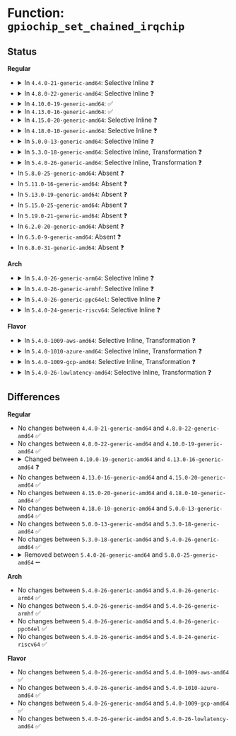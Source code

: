 # Function: <code>gpiochip_set_chained_irqchip</code>

## Status
<b>Regular</b>
<ul>
<li>
<details>
<summary>In <code>4.4.0-21-generic-amd64</code>: Selective Inline ❓</summary>

```c
void gpiochip_set_chained_irqchip(struct gpio_chip * gpiochip, struct irq_chip * irqchip, int parent_irq, irq_flow_handler_t parent_handler)
```

```json
{
  "name": "gpiochip_set_chained_irqchip",
  "collision_type": "Unique Global",
  "inline_type": "Selective",
  "funcs": [
    {
      "addr": 18446744071583191184,
      "name": "gpiochip_set_chained_irqchip",
      "external": true,
      "loc": "drivers/gpio/gpiolib.c:494",
      "file": "drivers/gpio/gpiolib.c",
      "inline": "not declared, inlined",
      "caller_inline": [],
      "caller_func": [
        "drivers/pinctrl/pinctrl-amd.c:amd_gpio_probe",
        "drivers/pinctrl/intel/pinctrl-baytrail.c:byt_gpio_probe",
        "drivers/gpio/gpio-intel-mid.c:intel_gpio_probe",
        "drivers/gpio/gpio-lynxpoint.c:lp_gpio_probe",
        "drivers/gpio/gpio-zx.c:zx_gpio_probe"
      ]
    }
  ],
  "symbols": [
    {
      "addr": 18446744071583191184,
      "name": "gpiochip_set_chained_irqchip",
      "section": ".text",
      "bind": "STB_GLOBAL",
      "size": 153
    }
  ]
}
```
</details>
</li>
<li>
<details>
<summary>In <code>4.8.0-22-generic-amd64</code>: Selective Inline ❓</summary>

```c
void gpiochip_set_chained_irqchip(struct gpio_chip * gpiochip, struct irq_chip * irqchip, int parent_irq, irq_flow_handler_t parent_handler)
```

```json
{
  "name": "gpiochip_set_chained_irqchip",
  "collision_type": "Unique Global",
  "inline_type": "Selective",
  "funcs": [
    {
      "addr": 18446744071583494016,
      "name": "gpiochip_set_chained_irqchip",
      "external": true,
      "loc": "drivers/gpio/gpiolib.c:1414",
      "file": "drivers/gpio/gpiolib.c",
      "inline": "not declared, inlined",
      "caller_inline": [],
      "caller_func": [
        "drivers/pinctrl/pinctrl-amd.c:amd_gpio_probe",
        "drivers/pinctrl/intel/pinctrl-baytrail.c:byt_pinctrl_probe",
        "drivers/gpio/gpio-lynxpoint.c:lp_gpio_probe",
        "drivers/gpio/gpio-zx.c:zx_gpio_probe"
      ]
    }
  ],
  "symbols": [
    {
      "addr": 18446744071583494016,
      "name": "gpiochip_set_chained_irqchip",
      "section": ".text",
      "bind": "STB_GLOBAL",
      "size": 174
    }
  ]
}
```
</details>
</li>
<li>
<details>
<summary>In <code>4.10.0-19-generic-amd64</code>: ✅</summary>

```c
void gpiochip_set_chained_irqchip(struct gpio_chip * gpiochip, struct irq_chip * irqchip, int parent_irq, irq_flow_handler_t parent_handler)
```

```json
{
  "name": "gpiochip_set_chained_irqchip",
  "collision_type": "Unique Global",
  "inline_type": "No",
  "funcs": [
    {
      "addr": 18446744071583633344,
      "name": "gpiochip_set_chained_irqchip",
      "external": true,
      "loc": "drivers/gpio/gpiolib.c:1574",
      "file": "drivers/gpio/gpiolib.c",
      "inline": "seen, unknown",
      "caller_inline": [],
      "caller_func": [
        "drivers/pinctrl/pinctrl-amd.c:amd_gpio_probe",
        "drivers/pinctrl/intel/pinctrl-baytrail.c:byt_pinctrl_probe",
        "drivers/pinctrl/intel/pinctrl-cherryview.c:chv_pinctrl_probe",
        "drivers/gpio/gpio-lynxpoint.c:lp_gpio_probe"
      ]
    }
  ],
  "symbols": [
    {
      "addr": 18446744071583633344,
      "name": "gpiochip_set_chained_irqchip",
      "section": ".text",
      "bind": "STB_GLOBAL",
      "size": 136
    }
  ]
}
```
</details>
</li>
<li>
<details>
<summary>In <code>4.13.0-16-generic-amd64</code>: ✅</summary>

```c
void gpiochip_set_chained_irqchip(struct gpio_chip * gpiochip, struct irq_chip * irqchip, unsigned int parent_irq, irq_flow_handler_t parent_handler)
```

```json
{
  "name": "gpiochip_set_chained_irqchip",
  "collision_type": "Unique Global",
  "inline_type": "No",
  "funcs": [
    {
      "addr": 18446744071583672960,
      "name": "gpiochip_set_chained_irqchip",
      "external": true,
      "loc": "drivers/gpio/gpiolib.c:1562",
      "file": "drivers/gpio/gpiolib.c",
      "inline": "seen, unknown",
      "caller_inline": [],
      "caller_func": [
        "drivers/pinctrl/intel/pinctrl-baytrail.c:byt_pinctrl_probe",
        "drivers/pinctrl/intel/pinctrl-cherryview.c:chv_pinctrl_probe",
        "drivers/gpio/gpio-lynxpoint.c:lp_gpio_probe"
      ]
    }
  ],
  "symbols": [
    {
      "addr": 18446744071583672960,
      "name": "gpiochip_set_chained_irqchip",
      "section": ".text",
      "bind": "STB_GLOBAL",
      "size": 139
    }
  ]
}
```
</details>
</li>
<li>
<details>
<summary>In <code>4.15.0-20-generic-amd64</code>: Selective Inline ❓</summary>

```c
void gpiochip_set_chained_irqchip(struct gpio_chip * gpiochip, struct irq_chip * irqchip, unsigned int parent_irq, irq_flow_handler_t parent_handler)
```

```json
{
  "name": "gpiochip_set_chained_irqchip",
  "collision_type": "Unique Global",
  "inline_type": "Selective",
  "funcs": [
    {
      "addr": 18446744071583928064,
      "name": "gpiochip_set_chained_irqchip",
      "external": true,
      "loc": "drivers/gpio/gpiolib.c:1594",
      "file": "drivers/gpio/gpiolib.c",
      "inline": "not declared, inlined",
      "caller_inline": [],
      "caller_func": [
        "drivers/pinctrl/intel/pinctrl-baytrail.c:byt_pinctrl_probe",
        "drivers/pinctrl/intel/pinctrl-cherryview.c:chv_pinctrl_probe",
        "drivers/pinctrl/intel/pinctrl-intel.c:intel_pinctrl_probe",
        "drivers/gpio/gpio-lynxpoint.c:lp_gpio_probe"
      ]
    }
  ],
  "symbols": [
    {
      "addr": 18446744071583928064,
      "name": "gpiochip_set_chained_irqchip",
      "section": ".text",
      "bind": "STB_GLOBAL",
      "size": 219
    }
  ]
}
```
</details>
</li>
<li>
<details>
<summary>In <code>4.18.0-10-generic-amd64</code>: Selective Inline ❓</summary>

```c
void gpiochip_set_chained_irqchip(struct gpio_chip * gpiochip, struct irq_chip * irqchip, unsigned int parent_irq, irq_flow_handler_t parent_handler)
```

```json
{
  "name": "gpiochip_set_chained_irqchip",
  "collision_type": "Unique Global",
  "inline_type": "Selective",
  "funcs": [
    {
      "addr": 18446744071584121104,
      "name": "gpiochip_set_chained_irqchip",
      "external": true,
      "loc": "drivers/gpio/gpiolib.c:1701",
      "file": "drivers/gpio/gpiolib.c",
      "inline": "not declared, inlined",
      "caller_inline": [],
      "caller_func": [
        "drivers/pinctrl/intel/pinctrl-baytrail.c:byt_pinctrl_probe",
        "drivers/pinctrl/intel/pinctrl-cherryview.c:chv_pinctrl_probe",
        "drivers/gpio/gpio-lynxpoint.c:lp_gpio_probe"
      ]
    }
  ],
  "symbols": [
    {
      "addr": 18446744071584121104,
      "name": "gpiochip_set_chained_irqchip",
      "section": ".text",
      "bind": "STB_GLOBAL",
      "size": 58
    }
  ]
}
```
</details>
</li>
<li>
<details>
<summary>In <code>5.0.0-13-generic-amd64</code>: Selective Inline ❓</summary>

```c
void gpiochip_set_chained_irqchip(struct gpio_chip * gpiochip, struct irq_chip * irqchip, unsigned int parent_irq, irq_flow_handler_t parent_handler)
```

```json
{
  "name": "gpiochip_set_chained_irqchip",
  "collision_type": "Unique Global",
  "inline_type": "Selective",
  "funcs": [
    {
      "addr": 18446744071584205312,
      "name": "gpiochip_set_chained_irqchip",
      "external": true,
      "loc": "drivers/gpio/gpiolib.c:1688",
      "file": "drivers/gpio/gpiolib.c",
      "inline": "not declared, inlined",
      "caller_inline": [],
      "caller_func": [
        "drivers/pinctrl/intel/pinctrl-baytrail.c:byt_pinctrl_probe",
        "drivers/pinctrl/intel/pinctrl-cherryview.c:chv_pinctrl_probe",
        "drivers/gpio/gpio-lynxpoint.c:lp_gpio_probe"
      ]
    }
  ],
  "symbols": [
    {
      "addr": 18446744071584205312,
      "name": "gpiochip_set_chained_irqchip",
      "section": ".text",
      "bind": "STB_GLOBAL",
      "size": 189
    }
  ]
}
```
</details>
</li>
<li>
<details>
<summary>In <code>5.3.0-18-generic-amd64</code>: Selective Inline, Transformation ❓</summary>

```c
void gpiochip_set_chained_irqchip(struct gpio_chip * gpiochip, struct irq_chip * irqchip, unsigned int parent_irq, irq_flow_handler_t parent_handler)
```

```json
{
  "name": "gpiochip_set_chained_irqchip",
  "collision_type": "Unique Global",
  "inline_type": "Selective",
  "funcs": [
    {
      "addr": 18446744071584411439,
      "name": "gpiochip_set_chained_irqchip",
      "external": true,
      "loc": "drivers/gpio/gpiolib.c:1715",
      "file": "drivers/gpio/gpiolib.c",
      "inline": "not declared, inlined",
      "caller_inline": [],
      "caller_func": [
        "drivers/pinctrl/intel/pinctrl-baytrail.c:byt_pinctrl_probe",
        "drivers/pinctrl/intel/pinctrl-cherryview.c:chv_gpio_probe",
        "drivers/gpio/gpio-lynxpoint.c:lp_gpio_probe"
      ]
    }
  ],
  "symbols": [
    {
      "addr": 18446744071584411439,
      "name": "gpiochip_set_chained_irqchip.cold",
      "section": ".text",
      "bind": "STB_LOCAL",
      "size": 100
    },
    {
      "addr": 18446744071584394464,
      "name": "gpiochip_set_chained_irqchip",
      "section": ".text",
      "bind": "STB_GLOBAL",
      "size": 151
    }
  ]
}
```
</details>
</li>
<li>
<details>
<summary>In <code>5.4.0-26-generic-amd64</code>: Selective Inline, Transformation ❓</summary>

```c
void gpiochip_set_chained_irqchip(struct gpio_chip * gpiochip, struct irq_chip * irqchip, unsigned int parent_irq, irq_flow_handler_t parent_handler)
```

```json
{
  "name": "gpiochip_set_chained_irqchip",
  "collision_type": "Unique Global",
  "inline_type": "Selective",
  "funcs": [
    {
      "addr": 18446744071584548055,
      "name": "gpiochip_set_chained_irqchip",
      "external": true,
      "loc": "drivers/gpio/gpiolib.c:1738",
      "file": "drivers/gpio/gpiolib.c",
      "inline": "not declared, inlined",
      "caller_inline": [],
      "caller_func": [
        "drivers/pinctrl/intel/pinctrl-baytrail.c:byt_pinctrl_probe",
        "drivers/pinctrl/intel/pinctrl-cherryview.c:chv_pinctrl_probe"
      ]
    }
  ],
  "symbols": [
    {
      "addr": 18446744071584548055,
      "name": "gpiochip_set_chained_irqchip.cold",
      "section": ".text",
      "bind": "STB_LOCAL",
      "size": 100
    },
    {
      "addr": 18446744071584530288,
      "name": "gpiochip_set_chained_irqchip",
      "section": ".text",
      "bind": "STB_GLOBAL",
      "size": 151
    }
  ]
}
```
</details>
</li>
<li>
In <code>5.8.0-25-generic-amd64</code>: Absent ❓
</li>
<li>
In <code>5.11.0-16-generic-amd64</code>: Absent ❓
</li>
<li>
In <code>5.13.0-19-generic-amd64</code>: Absent ❓
</li>
<li>
In <code>5.15.0-25-generic-amd64</code>: Absent ❓
</li>
<li>
In <code>5.19.0-21-generic-amd64</code>: Absent ❓
</li>
<li>
In <code>6.2.0-20-generic-amd64</code>: Absent ❓
</li>
<li>
In <code>6.5.0-9-generic-amd64</code>: Absent ❓
</li>
<li>
In <code>6.8.0-31-generic-amd64</code>: Absent ❓
</li>
</ul>
<b>Arch</b>
<ul>
<li>
<details>
<summary>In <code>5.4.0-26-generic-arm64</code>: Selective Inline ❓</summary>

```c
void gpiochip_set_chained_irqchip(struct gpio_chip * gpiochip, struct irq_chip * irqchip, unsigned int parent_irq, irq_flow_handler_t parent_handler)
```

```json
{
  "name": "gpiochip_set_chained_irqchip",
  "collision_type": "Unique Global",
  "inline_type": "Selective",
  "funcs": [
    {
      "addr": 18446603336496706288,
      "name": "gpiochip_set_chained_irqchip",
      "external": true,
      "loc": "drivers/gpio/gpiolib.c:1738",
      "file": "drivers/gpio/gpiolib.c",
      "inline": "not declared, inlined",
      "caller_inline": [],
      "caller_func": [
        "drivers/pinctrl/pinctrl-ocelot.c:ocelot_pinctrl_probe",
        "drivers/pinctrl/mvebu/pinctrl-armada-37xx.c:armada_37xx_pinctrl_probe"
      ]
    }
  ],
  "symbols": [
    {
      "addr": 18446603336496706288,
      "name": "gpiochip_set_chained_irqchip",
      "section": ".text",
      "bind": "STB_GLOBAL",
      "size": 240
    }
  ]
}
```
</details>
</li>
<li>
<details>
<summary>In <code>5.4.0-26-generic-armhf</code>: Selective Inline ❓</summary>

```c
void gpiochip_set_chained_irqchip(struct gpio_chip * gpiochip, struct irq_chip * irqchip, unsigned int parent_irq, irq_flow_handler_t parent_handler)
```

```json
{
  "name": "gpiochip_set_chained_irqchip",
  "collision_type": "Unique Global",
  "inline_type": "Selective",
  "funcs": [
    {
      "addr": 3230005900,
      "name": "gpiochip_set_chained_irqchip",
      "external": true,
      "loc": "drivers/gpio/gpiolib.c:1738",
      "file": "drivers/gpio/gpiolib.c",
      "inline": "not declared, inlined",
      "caller_inline": [],
      "caller_func": [
        "drivers/pinctrl/pinctrl-ocelot.c:ocelot_pinctrl_probe",
        "drivers/pinctrl/nuvoton/pinctrl-npcm7xx.c:npcm7xx_pinctrl_probe"
      ]
    }
  ],
  "symbols": [
    {
      "addr": 3230005900,
      "name": "gpiochip_set_chained_irqchip",
      "section": ".text",
      "bind": "STB_GLOBAL",
      "size": 240
    }
  ]
}
```
</details>
</li>
<li>
<details>
<summary>In <code>5.4.0-26-generic-ppc64el</code>: Selective Inline ❓</summary>

```c
void gpiochip_set_chained_irqchip(struct gpio_chip * gpiochip, struct irq_chip * irqchip, unsigned int parent_irq, irq_flow_handler_t parent_handler)
```

```json
{
  "name": "gpiochip_set_chained_irqchip",
  "collision_type": "Unique Global",
  "inline_type": "Selective",
  "funcs": [
    {
      "addr": 13835058055290801328,
      "name": "gpiochip_set_chained_irqchip",
      "external": true,
      "loc": "drivers/gpio/gpiolib.c:1738",
      "file": "drivers/gpio/gpiolib.c",
      "inline": "not declared, inlined",
      "caller_inline": [],
      "caller_func": [
        "drivers/pinctrl/pinctrl-ocelot.c:ocelot_pinctrl_probe"
      ]
    }
  ],
  "symbols": [
    {
      "addr": 13835058055290801328,
      "name": "gpiochip_set_chained_irqchip",
      "section": ".text",
      "bind": "STB_GLOBAL",
      "size": 396
    }
  ]
}
```
</details>
</li>
<li>
<details>
<summary>In <code>5.4.0-24-generic-riscv64</code>: Selective Inline ❓</summary>

```c
void gpiochip_set_chained_irqchip(struct gpio_chip * gpiochip, struct irq_chip * irqchip, unsigned int parent_irq, irq_flow_handler_t parent_handler)
```

```json
{
  "name": "gpiochip_set_chained_irqchip",
  "collision_type": "Unique Global",
  "inline_type": "Selective",
  "funcs": [
    {
      "addr": 18446743936275474602,
      "name": "gpiochip_set_chained_irqchip",
      "external": true,
      "loc": "drivers/gpio/gpiolib.c:1738",
      "file": "drivers/gpio/gpiolib.c",
      "inline": "not declared, inlined",
      "caller_inline": [],
      "caller_func": [
        "drivers/pinctrl/pinctrl-ocelot.c:ocelot_pinctrl_probe"
      ]
    }
  ],
  "symbols": [
    {
      "addr": 18446743936275474602,
      "name": "gpiochip_set_chained_irqchip",
      "section": ".text",
      "bind": "STB_GLOBAL",
      "size": 210
    }
  ]
}
```
</details>
</li>
</ul>
<b>Flavor</b>
<ul>
<li>
<details>
<summary>In <code>5.4.0-1009-aws-amd64</code>: Selective Inline, Transformation ❓</summary>

```c
void gpiochip_set_chained_irqchip(struct gpio_chip * gpiochip, struct irq_chip * irqchip, unsigned int parent_irq, irq_flow_handler_t parent_handler)
```

```json
{
  "name": "gpiochip_set_chained_irqchip",
  "collision_type": "Unique Global",
  "inline_type": "Selective",
  "funcs": [
    {
      "addr": 18446744071584504983,
      "name": "gpiochip_set_chained_irqchip",
      "external": true,
      "loc": "drivers/gpio/gpiolib.c:1738",
      "file": "drivers/gpio/gpiolib.c",
      "inline": "not declared, inlined",
      "caller_inline": [],
      "caller_func": [
        "drivers/pinctrl/intel/pinctrl-baytrail.c:byt_pinctrl_probe"
      ]
    }
  ],
  "symbols": [
    {
      "addr": 18446744071584504983,
      "name": "gpiochip_set_chained_irqchip.cold",
      "section": ".text",
      "bind": "STB_LOCAL",
      "size": 100
    },
    {
      "addr": 18446744071584487216,
      "name": "gpiochip_set_chained_irqchip",
      "section": ".text",
      "bind": "STB_GLOBAL",
      "size": 151
    }
  ]
}
```
</details>
</li>
<li>
<details>
<summary>In <code>5.4.0-1010-azure-amd64</code>: Selective Inline, Transformation ❓</summary>

```c
void gpiochip_set_chained_irqchip(struct gpio_chip * gpiochip, struct irq_chip * irqchip, unsigned int parent_irq, irq_flow_handler_t parent_handler)
```

```json
{
  "name": "gpiochip_set_chained_irqchip",
  "collision_type": "Unique Global",
  "inline_type": "Selective",
  "funcs": [
    {
      "addr": 18446744071584443111,
      "name": "gpiochip_set_chained_irqchip",
      "external": true,
      "loc": "drivers/gpio/gpiolib.c:1738",
      "file": "drivers/gpio/gpiolib.c",
      "inline": "not declared, inlined",
      "caller_inline": [],
      "caller_func": [
        "drivers/pinctrl/intel/pinctrl-baytrail.c:byt_pinctrl_probe",
        "drivers/pinctrl/intel/pinctrl-cherryview.c:chv_pinctrl_probe"
      ]
    }
  ],
  "symbols": [
    {
      "addr": 18446744071584443111,
      "name": "gpiochip_set_chained_irqchip.cold",
      "section": ".text",
      "bind": "STB_LOCAL",
      "size": 100
    },
    {
      "addr": 18446744071584425344,
      "name": "gpiochip_set_chained_irqchip",
      "section": ".text",
      "bind": "STB_GLOBAL",
      "size": 151
    }
  ]
}
```
</details>
</li>
<li>
<details>
<summary>In <code>5.4.0-1009-gcp-amd64</code>: Selective Inline, Transformation ❓</summary>

```c
void gpiochip_set_chained_irqchip(struct gpio_chip * gpiochip, struct irq_chip * irqchip, unsigned int parent_irq, irq_flow_handler_t parent_handler)
```

```json
{
  "name": "gpiochip_set_chained_irqchip",
  "collision_type": "Unique Global",
  "inline_type": "Selective",
  "funcs": [
    {
      "addr": 18446744071584499719,
      "name": "gpiochip_set_chained_irqchip",
      "external": true,
      "loc": "drivers/gpio/gpiolib.c:1738",
      "file": "drivers/gpio/gpiolib.c",
      "inline": "not declared, inlined",
      "caller_inline": [],
      "caller_func": [
        "drivers/pinctrl/intel/pinctrl-baytrail.c:byt_pinctrl_probe",
        "drivers/pinctrl/intel/pinctrl-cherryview.c:chv_pinctrl_probe"
      ]
    }
  ],
  "symbols": [
    {
      "addr": 18446744071584499719,
      "name": "gpiochip_set_chained_irqchip.cold",
      "section": ".text",
      "bind": "STB_LOCAL",
      "size": 100
    },
    {
      "addr": 18446744071584481952,
      "name": "gpiochip_set_chained_irqchip",
      "section": ".text",
      "bind": "STB_GLOBAL",
      "size": 151
    }
  ]
}
```
</details>
</li>
<li>
<details>
<summary>In <code>5.4.0-26-lowlatency-amd64</code>: Selective Inline, Transformation ❓</summary>

```c
void gpiochip_set_chained_irqchip(struct gpio_chip * gpiochip, struct irq_chip * irqchip, unsigned int parent_irq, irq_flow_handler_t parent_handler)
```

```json
{
  "name": "gpiochip_set_chained_irqchip",
  "collision_type": "Unique Global",
  "inline_type": "Selective",
  "funcs": [
    {
      "addr": 18446744071584605991,
      "name": "gpiochip_set_chained_irqchip",
      "external": true,
      "loc": "drivers/gpio/gpiolib.c:1738",
      "file": "drivers/gpio/gpiolib.c",
      "inline": "not declared, inlined",
      "caller_inline": [],
      "caller_func": [
        "drivers/pinctrl/intel/pinctrl-baytrail.c:byt_pinctrl_probe",
        "drivers/pinctrl/intel/pinctrl-cherryview.c:chv_pinctrl_probe"
      ]
    }
  ],
  "symbols": [
    {
      "addr": 18446744071584605991,
      "name": "gpiochip_set_chained_irqchip.cold",
      "section": ".text",
      "bind": "STB_LOCAL",
      "size": 100
    },
    {
      "addr": 18446744071584588048,
      "name": "gpiochip_set_chained_irqchip",
      "section": ".text",
      "bind": "STB_GLOBAL",
      "size": 151
    }
  ]
}
```
</details>
</li>
</ul>

## Differences
<b>Regular</b>
<ul>
<li>
No changes between <code>4.4.0-21-generic-amd64</code> and <code>4.8.0-22-generic-amd64</code> ✅
</li>
<li>
No changes between <code>4.8.0-22-generic-amd64</code> and <code>4.10.0-19-generic-amd64</code> ✅
</li>
<li>
<details>
<summary>Changed between <code>4.10.0-19-generic-amd64</code> and <code>4.13.0-16-generic-amd64</code> ❓</summary>
<ul>
<li>
<b>Param type changed. </b>
<code>int parent_irq</code> ➡️ <code>unsigned int parent_irq</code>
</li>
</ul>
</details>
</li>
<li>
No changes between <code>4.13.0-16-generic-amd64</code> and <code>4.15.0-20-generic-amd64</code> ✅
</li>
<li>
No changes between <code>4.15.0-20-generic-amd64</code> and <code>4.18.0-10-generic-amd64</code> ✅
</li>
<li>
No changes between <code>4.18.0-10-generic-amd64</code> and <code>5.0.0-13-generic-amd64</code> ✅
</li>
<li>
No changes between <code>5.0.0-13-generic-amd64</code> and <code>5.3.0-18-generic-amd64</code> ✅
</li>
<li>
No changes between <code>5.3.0-18-generic-amd64</code> and <code>5.4.0-26-generic-amd64</code> ✅
</li>
<li>
<details>
<summary>Removed between <code>5.4.0-26-generic-amd64</code> and <code>5.8.0-25-generic-amd64</code> ➖</summary>

```c
void gpiochip_set_chained_irqchip(struct gpio_chip * gpiochip, struct irq_chip * irqchip, unsigned int parent_irq, irq_flow_handler_t parent_handler)
```
</details>
</li>
</ul>
<b>Arch</b>
<ul>
<li>
No changes between <code>5.4.0-26-generic-amd64</code> and <code>5.4.0-26-generic-arm64</code> ✅
</li>
<li>
No changes between <code>5.4.0-26-generic-amd64</code> and <code>5.4.0-26-generic-armhf</code> ✅
</li>
<li>
No changes between <code>5.4.0-26-generic-amd64</code> and <code>5.4.0-26-generic-ppc64el</code> ✅
</li>
<li>
No changes between <code>5.4.0-26-generic-amd64</code> and <code>5.4.0-24-generic-riscv64</code> ✅
</li>
</ul>
<b>Flavor</b>
<ul>
<li>
No changes between <code>5.4.0-26-generic-amd64</code> and <code>5.4.0-1009-aws-amd64</code> ✅
</li>
<li>
No changes between <code>5.4.0-26-generic-amd64</code> and <code>5.4.0-1010-azure-amd64</code> ✅
</li>
<li>
No changes between <code>5.4.0-26-generic-amd64</code> and <code>5.4.0-1009-gcp-amd64</code> ✅
</li>
<li>
No changes between <code>5.4.0-26-generic-amd64</code> and <code>5.4.0-26-lowlatency-amd64</code> ✅
</li>
</ul>
